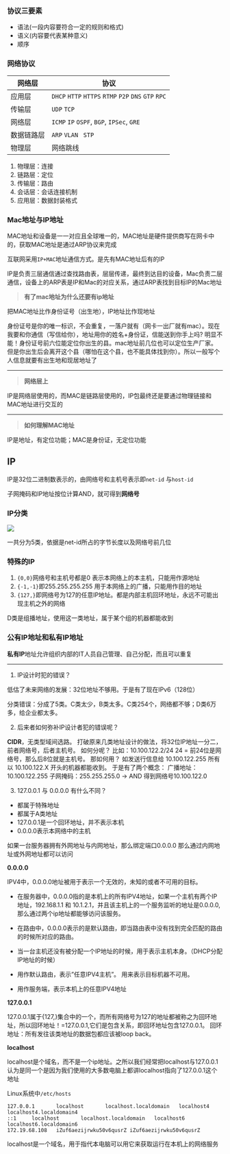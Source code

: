 ### 协议三要素

- 语法(一段内容要符合一定的规则和格式)
- 语义(内容要代表某种意义)
- 顺序

### 网络协议

| 网络层     | 协议                                                     |
| ---------- | -------------------------------------------------------- |
| 应用层     | `DHCP` `HTTP` `HTTPS` `RTMP` `P2P`   `DNS`   `GTP` `RPC` |
| 传输层     | `UDP`  `TCP`                                             |
| 网络层     | `ICMP`  `IP`  `OSPF`, `BGP`, `IPSec`, `GRE`              |
| 数据链路层 | `ARP` `VLAN` ` STP`                                      |
| 物理层     | 网络跳线                                                 |

1. 物理层：连接
2. 链路层：定位
3. 传输层：路由
4. 会话层：会话连接机制
5. 应用层：数据封装格式 


### Mac地址与IP地址

MAC地址和设备是一一对应且全球唯一的，MAC地址是硬件提供商写在网卡中的，获取MAC地址是通过ARP协议来完成

互联网采用`IP+MAC`地址通信方式。是先有MAC地址后有的IP


IP是负责三层通信通过查找路由表，层层传递，最终到达目的设备，Mac负责二层通信，设备上的ARP表是IP和Mac的对应关系，通过ARP表找到目标IP的Mac地址

> **有了mac地址为什么还要有ip地址**

 把MAC地址比作身份证号（出生地），IP地址比作现地址

身份证号是你的唯一标识，不会重复，一落户就有（网卡一出厂就有mac）。现在我要和你通信（写信给你），地址用你的姓名+身份证，信能送到你手上吗? 明显不能！身份证号前六位能定位你出生的县。mac地址前几位也可以定位生产厂家。但是你出生后会离开这个县（哪怕在这个县，也不能具体找到你）。所以一般写个人信息就要有出生地和现居地址了

---

> **网络层上**

IP是网络层使用的，而MAC是链路层使用的，IP包最终还是要通过物理链接和MAC地址进行交互的

---


> **如何理解MAC地址**

IP是地址，有定位功能；MAC是身份证，无定位功能

## IP

IP是32位二进制数表示的，由网络号和主机号表示即`net-id` 与`host-id`

子网掩码和IP地址按位计算AND，就可得到**网络号**

### IP分类

![](http://itaolaity.com/20190714225343.png)

一共分为5类，依据是net-id所占的字节长度以及网络号前几位

### 特殊的IP

1. `{0,0}`网络号和主机号都是0 表示本网络上的本主机，只能用作源地址
2. `{-1,-1}`即255.255.255.255 用于本网络上的广播，只能用作目的地址
3. `{127,}`即网络号为127的任意IP地址。都是内部主机回环地址，永远不可能出现主机之外的网络

D类是组播地址，使用这一类地址，属于某个组的机器都能收到

### 公有IP地址和私有IP地址

**私有IP**地址允许组织内部的IT人员自己管理、自己分配，而且可以重复

---

1. IP设计时犯的错误？

低估了未来网络的发展：32位地址不够用。于是有了现在IPv6（128位）

分类错误：分成了5类。C类太少，B类太多。C类254个，网络都不够；D类6万多，给企业都太多。


2. 后来者如何弥补IP设计者犯的错误呢？

**CIDR**，无类型域间选路。
打破原来几类地址设计的做法，将32位IP地址一分二，前者网络号，后者主机号。
如何分呢？
比如：10.100.122.2/24
24 = 前24位是网络号，那么后8位就是主机号。
那如何用？
如发送行信息给 10.100.122.255
所有以 10.100.122.X 开头的机器都能收到。
于是有了两个概念：
广播地址：10.100.122.255
子网掩码：255.255.255.0 -> AND 得到网络号10.100.122.0


3. 127.0.0.1 与 0.0.0.0 有什么不同？

- 都属于特殊地址
- 都属于A类地址
- 127.0.0.1是一个回环地址，并不表示本机
- 0.0.0.0表示本网络中的主机

如果一台服务器拥有外网地址与内网地址，那么绑定端口0.0.0.0 那么通过内网地址或外网地址都可以访问

**0.0.0.0**

IPV4中，0.0.0.0地址被用于表示一个无效的，未知的或者不可用的目标。

- 在服务器中，0.0.0.0指的是本机上的所有IPV4地址，如果一个主机有两个IP地址，192.168.1.1 和 10.1.2.1，并且该主机上的一个服务监听的地址是0.0.0.0,那么通过两个ip地址都能够访问该服务。
- 在路由中，0.0.0.0表示的是默认路由，即当路由表中没有找到完全匹配的路由的时候所对应的路由。

- 当一台主机还没有被分配一个IP地址的时候，用于表示主机本身。（DHCP分配IP地址的时候）
- 用作默认路由，表示”任意IPV4主机”。 用来表示目标机器不可用。
- 用作服务端，表示本机上的任意IPV4地址

**127.0.0.1**

127.0.0.1属于{127,}集合中的一个，而所有网络号为127的地址都被称之为回环地址，所以回环地址！=127.0.0.1,它们是包含关系，即回环地址包含127.0.0.1。 回环地址：所有发往该类地址的数据包都应该被loop back。

**localhost**

localhost是个域名，而不是一个ip地址。之所以我们经常把localhost与127.0.0.1认为是同一个是因为我们使用的大多数电脑上都讲localhost指向了127.0.0.1这个地址

Linux系统中`/etc/hosts`

```shell
127.0.0.1       localhost       localhost.localdomain   localhost4      localhost4.localdomain4
::1     localhost       localhost.localdomain   localhost6      localhost6.localdomain6
172.19.68.108   iZuf6aezijrwku50v6qusrZ iZuf6aezijrwku50v6qusrZ
```

localhost是一个域名，用于指代本电脑可以用它来获取运行在本机上的网络服务



